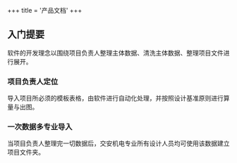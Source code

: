 +++
title = '产品文档'
+++

## 入门提要

软件的开发理念以围绕项目负责人整理主体数据、清洗主体数据、整理项目文件进行展开。

### 项目负责人定位

导入项目所必须的模板表格，由软件进行自动化处理，并按照设计基准原则进行算量与出图。

### 一次数据多专业导入

当项目负责人整理完一切数据后，交安机电专业所有设计人员均可使用该数据建立项目文件夹。

